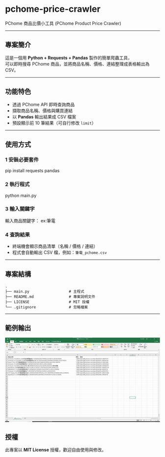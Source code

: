 # pchome-price-crawler
PChome 商品比價小工具 (PChome Product Price Crawler)

---

##  專案簡介
這是一個用 **Python + Requests + Pandas** 製作的簡單爬蟲工具，  
可以即時搜尋 PChome 商品，並將商品名稱、價格、連結整理成表格輸出為 CSV。  

---

##  功能特色
-  透過 PChome API 即時查詢商品
-  擷取商品名稱、價格與購買連結
-  以 **Pandas** 輸出結果成 CSV 檔案
-  預設顯示前 10 筆結果（可自行修改 `limit`）

---

##  使用方式

### 1 安裝必要套件

pip install requests pandas

### 2 執行程式

python main.py

### 3 輸入關鍵字


輸入商品關鍵字：
ex:筆電


### 4 查詢結果

* 終端機會顯示商品清單（名稱 / 價格 / 連結）
* 程式會自動輸出 CSV 檔，例如：`筆電_pchome.csv`

---

##  專案結構

```
.
├── main.py                  # 主程式
├── README.md                # 專案說明文件
├── LICENSE                  # MIT 授權
└── .gitignore               # 忽略檔案
```

---

##  範例輸出

![PChome 查價範例](assets/pchome-price-crawler.jpg)

##  授權

此專案以 **MIT License** 授權，歡迎自由使用與修改。
